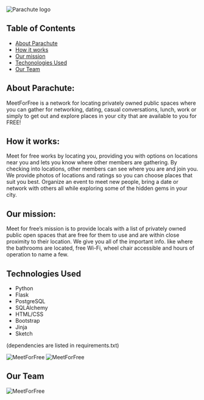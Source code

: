 ![Parachute logo](/static/images/logo.jpg)

## Table of Contents
* [About Parachute](#about)
* [How it works](#how)
* [Our mission](#mission)
* [Techonologies Used](#technologiesused)
* [Our Team](#team)

## <a name="about"></a>About Parachute: 
MeetForFree is a network for locating privately owned public spaces where you can gather for networking, dating, casual conversations, lunch, work or simply to get out and explore places in your city that are available to you for FREE! 

## <a name="how"></a>How it works: 
Meet for free works by locating you, providing you with options on locations near you and lets you know where other members are gathering. By checking into locations, other members can see where you are and join you. We provide photos of locations and ratings so you can choose places that suit you best. Organize an event to meet new people, bring a date or network with others all while exploring some of the hidden gems in your city. 

## <a name="mission"></a> Our mission:
Meet for free’s mission is to provide locals with a list of privately owned public open spaces that are free for them to use and are within close proximity to their location. We give you all of the important info. like where the bathrooms are located, free Wi-Fi, wheel chair accessible and hours of operation to name a few. 

## <a name="technologiesused"></a>Technologies Used

* Python
* Flask
* PostgreSQL
* SQLAlchemy
* HTML/CSS
* Bootstrap
* Jinja
* Sketch

(dependencies are listed in requirements.txt)

![MeetForFree](/static/images/MeetForFree1.jpg) 
![MeetForFree](/static/images/MeetForFree.jpg) 

## <a name="team"></a>Our Team
![MeetForFree](/static/images/team.jpg) 